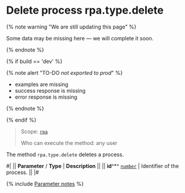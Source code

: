 # Delete process rpa.type.delete

{% note warning "We are still updating this page" %}

Some data may be missing here — we will complete it soon.

{% endnote %}

{% if build == 'dev' %}

{% note alert "TO-DO _not exported to prod_" %}

- examples are missing
- success response is missing
- error response is missing

{% endnote %}

{% endif %}

> Scope: [`rpa`](../../../scopes/permissions.md)
>
> Who can execute the method: any user

The method `rpa.type.delete` deletes a process.

#|
|| **Parameter** / **Type** | **Description** ||
|| **id**^*^ 
[`number`](../../../data-types.md) | Identifier of the process. ||
|#

{% include [Parameter notes](../../../../_includes/required.md) %}